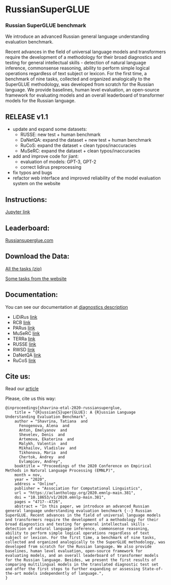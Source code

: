 # RussianSuperGLUE

### Russian SuperGLUE benchmark

We introduce an advanced Russian  general  language  understanding  evaluation benchmark.

Recent advances in the field of universal language models and transformers require the development of a methodology for their broad diagnostics  and  testing  for  general  intellectual skills  -  detection  of  natural  language  inference,  commonsense reasoning,  ability to perform  simple  logical  operations  regardless  of text  subject  or  lexicon.   For  the  first  time,  a benchmark of nine tasks,  collected and organized analogically to the SuperGLUE methodology, was developed from scratch for the Russian language.  We provide baselines,  human  level  evaluation,  an  open-source  framework  for  evaluating  models and an overall leaderboard of transformer models for the Russian language.

## RELEASE v1.1

- update and expand some datasets:
    - RUSSE: new test + human benchmark
    - DaNetQA: expand the dataset + new test + human benchmark
    - RuCoS: expand the dataset + clean typos/inaccuracies
    - MuSeRC: expand the dataset + clean typos/inaccuracies
- add and improve code for jiant:
    - evaluation of models: GPT-3, GPT-2
    - correct lidirus preprocessing
- fix typos and bugs
- refactor web interface and improved reliability of the model evaluation system on the website

## Instructions:

[Jupyter link](https://github.com/RussianNLP/RussianSuperGLUE/blob/master/Russian_SuperGLUE_example.ipynb)

## Leaderboard:

[Russiansuperglue.com](https://russiansuperglue.com/)

## Download the Data:

[All the tasks (zip)](https://russiansuperglue.com/tasks/download)

[Some tasks from the website](https://russiansuperglue.com/tasks/)

## Documentation:

You can see our documentation at [diagnostics description](https://russiansuperglue.com/datasets/)

 - LiDiRus [link](https://russiansuperglue.com/tasks/task_info/LiDiRus)
 - RCB [link](https://russiansuperglue.com/tasks/task_info/RCB)
 - PARus [link](https://russiansuperglue.com/tasks/task_info/PARus)
 - MuSeRC [link](https://russiansuperglue.com/tasks/task_info/MuSeRC)
 - TERRa [link](https://russiansuperglue.com/tasks/task_info/TERRa)
 - RUSSE [link](https://russiansuperglue.com/tasks/task_info/RUSSE)
 - RWSD [link](https://russiansuperglue.com/tasks/task_info/RWSD)
 - DaNetQA [link](https://russiansuperglue.com/tasks/task_info/DaNetQA)
 - RuCoS [link](https://russiansuperglue.com/tasks/task_info/RuCoS)

## Cite us:

Read our [article](https://aclanthology.org/2020.emnlp-main.381/)

Please, cite us this way:
```
@inproceedings{shavrina-etal-2020-russiansuperglue,
    title = "{R}ussian{S}uper{GLUE}: A {R}ussian Language Understanding Evaluation Benchmark",
    author = "Shavrina, Tatiana  and
      Fenogenova, Alena  and
      Anton, Emelyanov  and
      Shevelev, Denis  and
      Artemova, Ekaterina  and
      Malykh, Valentin  and
      Mikhailov, Vladislav  and
      Tikhonova, Maria  and
      Chertok, Andrey  and
      Evlampiev, Andrey",
    booktitle = "Proceedings of the 2020 Conference on Empirical Methods in Natural Language Processing (EMNLP)",
    month = nov,
    year = "2020",
    address = "Online",
    publisher = "Association for Computational Linguistics",
    url = "https://aclanthology.org/2020.emnlp-main.381",
    doi = "10.18653/v1/2020.emnlp-main.381",
    pages = "4717--4726",
    abstract = "In this paper, we introduce an advanced Russian general language understanding evaluation benchmark {--} Russian SuperGLUE. Recent advances in the field of universal language models and transformers require the development of a methodology for their broad diagnostics and testing for general intellectual skills - detection of natural language inference, commonsense reasoning, ability to perform simple logical operations regardless of text subject or lexicon. For the first time, a benchmark of nine tasks, collected and organized analogically to the SuperGLUE methodology, was developed from scratch for the Russian language. We also provide baselines, human level evaluation, open-source framework for evaluating models, and an overall leaderboard of transformer models for the Russian language. Besides, we present the first results of comparing multilingual models in the translated diagnostic test set and offer the first steps to further expanding or assessing State-of-the-art models independently of language.",
}
```
